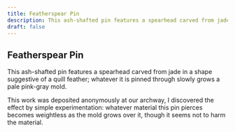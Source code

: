 ```yaml
---
title: Featherspear Pin
description: This ash-shafted pin features a spearhead carved from jade in a shape suggestive of a quill feather; whatever it is pinned through slowly grows a pale pink-gray mold....
draft: false
---
```


## Featherspear Pin

This ash-shafted pin features a spearhead carved from jade in a shape suggestive of a quill feather; whatever it is pinned through slowly grows a pale pink-gray mold.

This work was deposited anonymously at our archway, I discovered the effect by simple experimentation: whatever material this pin pierces becomes weightless as the mold grows over it, though it seems not to harm the material.
